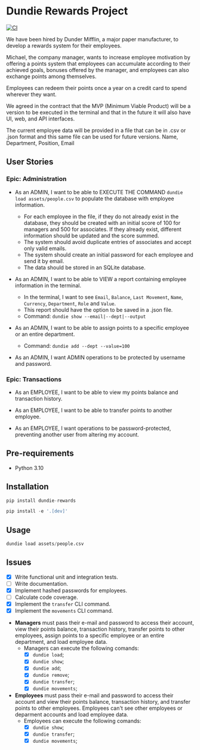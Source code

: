 # Dundie Rewards Project

[![CI](https://github.com/BrunoChiconato/dundie-rewards/actions/workflows/main.yml/badge.svg)](https://github.com/BrunoChiconato/dundie-rewards/actions/workflows/main.yml)

We have been hired by Dunder Mifflin, a major paper manufacturer, to develop a rewards system for their employees.

Michael, the company manager, wants to increase employee motivation by offering a points system that employees can accumulate according to their achieved goals, bonuses offered by the manager, and employees can also exchange points among themselves.

Employees can redeem their points once a year on a credit card to spend wherever they want.

We agreed in the contract that the MVP (Minimum Viable Product) will be a version to be executed in the terminal and that in the future it will also have UI, web, and API interfaces.

The current employee data will be provided in a file that can be in .csv or .json format and this same file can be used for future versions. Name, Department, Position, Email

## User Stories

### Epic: Administration

- As an ADMIN, I want to be able to EXECUTE THE COMMAND `dundie load assets/people.csv` to populate the database with employee information.
    - For each employee in the file, if they do not already exist in the database, they should be created with an initial score of 100 for managers and 500 for associates. If they already exist, different information should be updated and the score summed.
    - The system should avoid duplicate entries of associates and accept only valid emails.
    - The system should create an initial password for each employee and send it by email.
    - The data should be stored in an SQLite database.

- As an ADMIN, I want to be able to VIEW a report containing employee information in the terminal.
    - In the terminal, I want to see `Email`, `Balance`, `Last Movement`, `Name`, `Currency`, `Department`, `Role` and `Value`.
    - This report should have the option to be saved in a .json file.
    - Command: `dundie show --email|--dept|--output`

- As an ADMIN, I want to be able to assign points to a specific employee or an entire department.
    - Command: `dundie add --dept --value=100`

- As an ADMIN, I want ADMIN operations to be protected by username and password.

### Epic: Transactions

- As an EMPLOYEE, I want to be able to view my points balance and transaction history.

- As an EMPLOYEE, I want to be able to transfer points to another employee.

- As an EMPLOYEE, I want operations to be password-protected, preventing another user from altering my account.

## Pre-requirements

- Python 3.10

## Installation

```py
pip install dundie-rewards
```

```py
pip install -e '.[dev]'
```

## Usage

```py
dundie load assets/people.csv
```

## Issues

- [X] Write functional unit and integration tests.
- [ ] Write documentation.
- [X] Implement hashed passwords for employees.
- [ ] Calculate code coverage.
- [X] Implement the `transfer` CLI command.
- [X] Implement the `movements` CLI command.
- **Managers** must pass their e-mail and password to access their account, view their points balance, transaction history, transfer points to other employees, assign points to a specific employee or an entire department, and load employee data.
    - Managers can execute the following comands:
        - [X] `dundie load`;
        - [X] `dundie show`;
        - [X] `dundie add`;
        - [X] `dundie remove`;
        - [X] `dundie transfer`;
        - [X] `dundie movements`;
- **Employees** must pass their e-mail and password to access their account and view their points balance, transaction history, and transfer points to other employees. Employees can't see other employees or deparment accounts and load employee data.
    - Employees can execute the following comands:
        - [X] `dundie show`;
        - [X] `dundie transfer`;
        - [X] `dundie movements`;
